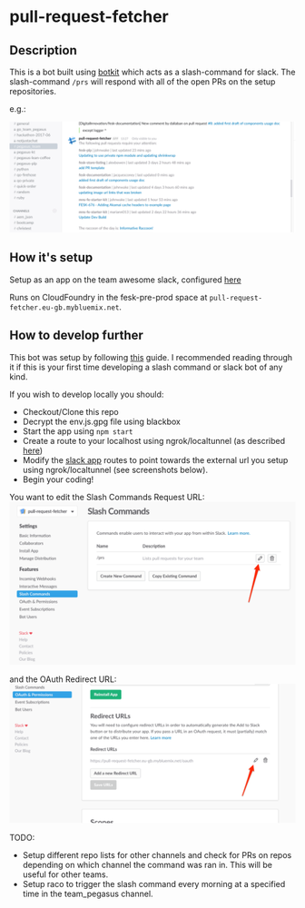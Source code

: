 # pull-request-fetcher

## Description

This is a bot built using [botkit](https://github.com/howdyai/botkit) which acts as a slash-command for slack. The slash-command `/prs` will respond with all of the open PRs on the setup repositories.

e.g.:

![slack-example.png](./images/slack-example.png)

## How it's setup

Setup as an app on the team awesome slack, configured [here](https://api.slack.com/apps/A6N9C9ML5)

Runs on CloudFoundry in the fesk-pre-prod space at `pull-request-fetcher.eu-gb.mybluemix.net`.

## How to develop further

This bot was setup by following [this](https://api.slack.com/tutorials/easy-peasy-slash-commands) guide. I recommended reading through it if this is your first time developing a slash command or slack bot of any kind.

If you wish to develop locally you should:
* Checkout/Clone this repo
* Decrypt the env.js.gpg file using blackbox
* Start the app using `npm start`
* Create a route to your localhost using ngrok/localtunnel (as described [here](https://api.slack.com/tutorials/easy-peasy-slash-commands))
* Modify the [slack app](https://api.slack.com/apps/A6N9C9ML5/slash-commands) routes to point towards the external url you setup using ngrok/localtunnel (see screenshots below).
* Begin your coding!


You want to edit the Slash Commands Request URL:
![slack-app-slashcommands.png](./images/slack-app-slashcommands.png)

and the OAuth Redirect URL:
![slack-app-oauth.png](./images/slack-app-oauth.png)




TODO:
- Setup different repo lists for other channels and check for PRs on repos depending on which channel the command was ran in. This will be useful for other teams.
- Setup raco to trigger the slash command every morning at a specified time in the team_pegasus channel.